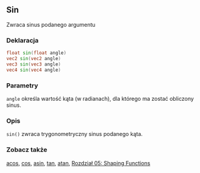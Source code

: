 ## Sin
Zwraca sinus podanego argumentu

### Deklaracja
```glsl
float sin(float angle)  
vec2 sin(vec2 angle)  
vec3 sin(vec3 angle)  
vec4 sin(vec4 angle)
```

### Parametry
```angle``` określa wartość kąta (w radianach), dla którego ma zostać obliczony sinus.

### Opis
```sin()``` zwraca trygonometryczny sinus podanego kąta.

<div class="simpleFunction" data="y = sin(x); "></div>

### Zobacz także
[acos](/glossary/?lan=pl&search=acos), [cos](/glossary/?lan=pl&search=cos), [asin](/glossary/?lan=pl&search=asin), [tan](/glossary/?lan=pl&search=tan), [atan](/glossary/?lan=pl&search=atan), [Rozdział 05: Shaping Functions](/05/?lan=pl)
